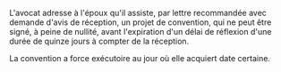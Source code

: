 L'avocat adresse à l'époux qu'il assiste, par lettre recommandée avec demande d'avis de réception, un projet de convention, qui ne peut être signé, à peine de nullité, avant l'expiration d'un délai de réflexion d'une durée de quinze jours à compter de la réception.

La convention a force exécutoire au jour où elle acquiert date certaine.
